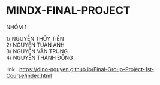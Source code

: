 # MINDX-FINAL-PROJECT 
 NHÓM 1 
 
 
1/ NGUYỄN THỦY TIÊN<br>
2/ NGUYỄN TUẤN ANH<br>
3/ NGUYỄN VĂN TRUNG<br>
4/ NGUYỄN THÀNH ĐÔNG<br>

  link : https://dino-nguyen.github.io/Final-Group-Project-1st-Course/index.html
